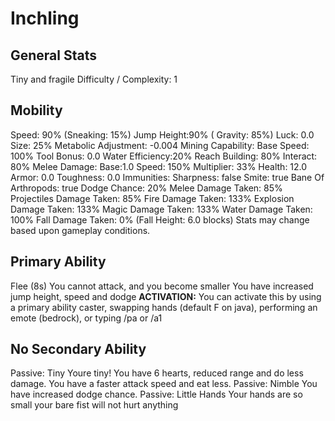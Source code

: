 # Inchling

## General Stats

Tiny and fragile
Difficulty / Complexity: 1

## Mobility

Speed: 90% (Sneaking: 15%) Jump Height:90% ( Gravity: 85%)
Luck: 0.0
Size: 25%
Metabolic Adjustment: -0.004
Mining Capability: Base Speed: 100% Tool Bonus: 0.0 Water Efficiency:20%
Reach
Building: 80% Interact: 80%
Melee Damage:
Base:1.0 Speed: 150% Multiplier: 33%
Health: 12.0
Armor: 0.0
Toughness: 0.0
Immunities:
Sharpness: false Smite: true Bane Of Arthropods: true
Dodge Chance: 20%
Melee Damage Taken: 85%
Projectiles Damage Taken: 85%
Fire Damage Taken: 133%
Explosion Damage Taken: 133%
Magic Damage Taken: 133%
Water Damage Taken: 100%
Fall Damage Taken: 0% (Fall Height: 6.0 blocks)
Stats may change based upon gameplay conditions.

## Primary Ability

Flee (8s)
You cannot attack, and you become smaller
You have increased jump height, speed and dodge
**ACTIVATION:** You can activate this by using a primary ability caster, swapping hands (default F on java), performing an emote (bedrock), or typing /pa or /a1

## No Secondary Ability

Passive: Tiny
Youre tiny!
You have 6 hearts, reduced range and do less damage.
You have a faster attack speed and eat less.
Passive: Nimble
You have increased dodge chance.
Passive: Little Hands
Your hands are so small your bare fist will not hurt anything
